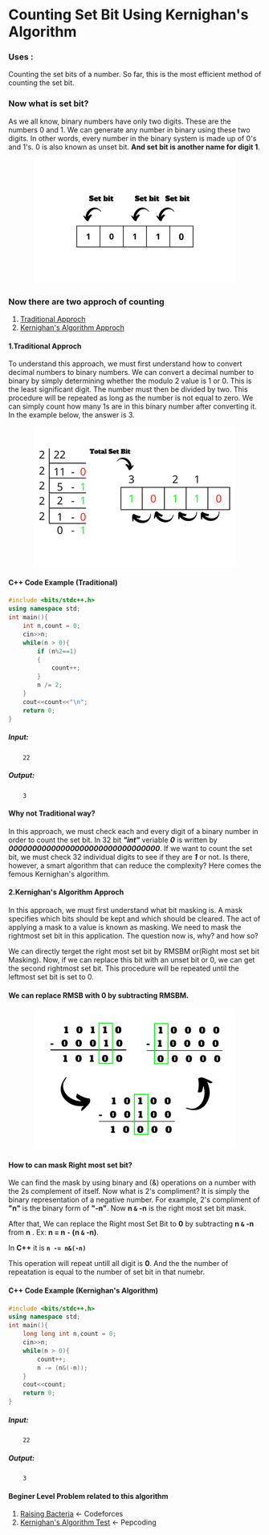 # Counting Set Bit Using Kernighan's Algorithm

### Uses :
Counting the set bits of a number. So far, this is the most efficient method of counting the set bit.
### Now what is set bit?
As we all know, binary numbers have only two digits. These are the numbers 0 and 1. We can generate any number in binary using these two digits. In other words, every number in the binary system is made up of 0's and 1's. 0 is also known as unset bit.  **And set bit is another name for digit 1**.

<p align="center">
  <img src="https://github.com/md-tuhin-hasnat/Bit-Manipulation/blob/main/img/Untitled%20design.png?raw=true" />
</p>

### Now there are two approch of counting
  1. [Traditional Approch](https://github.com/md-tuhin-hasnat/Bit-Manipulation/edit/main/kernighan's_algorithm.md#1traditional-approch)
  2. [Kernighan's Algorithm Approch](https://github.com/md-tuhin-hasnat/Bit-Manipulation/edit/main/kernighan's_algorithm.md#2kernighans-algorithm-approch)

#### 1.Traditional Approch
To understand this approach, we must first understand how to convert decimal numbers to binary numbers. We can convert a decimal number to binary by simply determining whether the modulo 2 value is 1 or 0. This is the least significant digit. The number must then be divided by two. This procedure will be repeated as long as the number is not equal to zero. We can simply count how many 1s are in this binary number after converting it. In the example below, the answer is 3.

<p align="center">
  <img src="https://github.com/md-tuhin-hasnat/Bit-Manipulation/blob/main/img/Untitled%20design%20(1).png?raw=true" />
</p>

#### C++ Code Example (Traditional)
```C++
#include <bits/stdc++.h>
using namespace std;
int main(){
	int n,count = 0;
	cin>>n;
	while(n > 0){
		if (n%2==1)
		{
			count++;
		}
		n /= 2;
	}
	cout<<count<<"\n";
	return 0;
}
```
##### Input:
		22
##### Output:
		3
		
#### Why not Traditional way?
In this approach, we must check each and every digit of a binary number in order to count the set bit. In 32 bit ***"int"*** veriable ***0*** is written by ***00000000000000000000000000000000***. If we want to count the set bit, we must check 32 individual digits to see if they are ***1*** or not. Is there, however, a smart algorithm that can reduce the complexity? Here comes the femous Kernighan's algorithm.
#### 2.Kernighan's Algorithm Approch
In this approach, we must first understand what bit masking is. A mask specifies which bits should be kept and which should be cleared. The act of applying a mask to a value is known as masking. We need to mask the rightmost set bit in this application. The question now is, why? and how so?

We can directly terget the right most set bit by RMSBM or(Right most set bit Masking). Now, if we can replace this bit with an unset bit or 0, we can get the second rightmost set bit. This procedure will be repeated until the leftmost set bit is set to 0.
#### We can replace RMSB with 0 by subtracting RMSBM.
<p align="center">
  <img src="https://github.com/md-tuhin-hasnat/Bit-Manipulation/blob/main/1%200%200%201%201%200.png?raw=true" />
</p>

#### How to can mask Right most set bit?
We can find the mask by using binary and (&) operations on a number with the 2s complement of itself. Now what is 2's compliment? It is simply the binary representation of a negative number. For example, 2's compliment of **"n"** is the binary form of **"-n"**. Now **n `&` -n** is the right most set bit mask.

After that, We can replace the Right most Set Bit to **0** by subtracting **n `&` -n** from **n** . Ex: **n = n `-` (n `&` -n)**.

In **C++** it is **`n -= n&(-n)`**

This operation will repeat untill all digit is **0**. And the the number of repeatation is equal to the number of set bit in that numebr.
#### C++ Code Example (Kernighan's Algorithm)
```C++
#include <bits/stdc++.h>
using namespace std;
int main(){
	long long int n,count = 0;
	cin>>n;
	while(n > 0){
		count++;
		n -= (n&(-n));
	}
	cout<<count;
	return 0;
}

```
##### Input:
		22
##### Output:
		3
		
#### Beginer Level Problem related to this algorithm
1. [Raising Bacteria](https://codeforces.com/problemset/problem/579/A) <- Codeforces
2. [Kernighan's Algorithm Test](https://www.pepcoding.com/resources/data-structures-and-algorithms-in-java-levelup/bit-manipulation/kernighans-algo-official/ojquestion) <- Pepcoding
